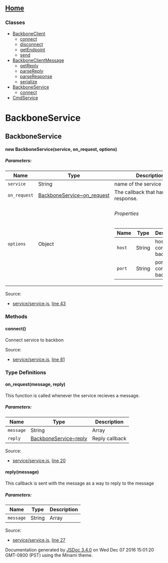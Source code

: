 [Home](index.md)
------------------

### Classes

-   [BackboneClient](BackboneClient.md)
    -   [connect](BackboneClient.md#connect)
    -   [disconnect](BackboneClient.md#disconnect)
    -   [getEndpoint](BackboneClient.md#getEndpoint)
    -   [send](BackboneClient.md#send)
-   [BackboneClientMessage](BackboneClientMessage.md)
    -   [getReply](BackboneClientMessage.md#getReply)
    -   [parseReply](BackboneClientMessage.md#parseReply)
    -   [parseResponse](BackboneClientMessage.md#parseResponse)
    -   [serialize](BackboneClientMessage.md#serialize)
-   [BackboneService](BackboneService.md)
    -   [connect](BackboneService.md#connect)
-   [CmdService](CmdService.md)

BackboneService
===============

BackboneService
---------------

#### <span class="type-signature"></span>new BackboneService<span class="signature">(service, on\_request, options)</span><span class="type-signature"></span>

##### Parameters:

<table>
<colgroup>
<col width="33%" />
<col width="33%" />
<col width="33%" />
</colgroup>
<thead>
<tr class="header">
<th>Name</th>
<th>Type</th>
<th>Description</th>
</tr>
</thead>
<tbody>
<tr class="odd">
<td><code>service</code></td>
<td><span class="param-type">String</span></td>
<td>name of the service</td>
</tr>
<tr class="even">
<td><code>on_request</code></td>
<td><span class="param-type"><a href="BackboneService.md#~on_request">BackboneService~on_request</a></span></td>
<td>The callback that handles the response.</td>
</tr>
<tr class="odd">
<td><code>options</code></td>
<td><span class="param-type">Object</span></td>
<td><h6 id="properties">Properties</h6>
<table>
<thead>
<tr class="header">
<th>Name</th>
<th>Type</th>
<th>Description</th>
</tr>
</thead>
<tbody>
<tr class="odd">
<td><code>host</code></td>
<td><span class="param-type">String</span></td>
<td>host to connect to backbone</td>
</tr>
<tr class="even">
<td><code>port</code></td>
<td><span class="param-type">String</span></td>
<td>port to connect to backbone</td>
</tr>
</tbody>
</table></td>
</tr>
</tbody>
</table>

Source:  
-   [service/service.js](service_service.js.md), [line 43](service_service.js.md#line43)

### Methods

#### <span class="type-signature"></span>connect<span class="signature">()</span><span class="type-signature"></span>

Connect service to backbon

Source:  
-   [service/service.js](service_service.js.md), [line 81](service_service.js.md#line81)

### Type Definitions

#### <span class="type-signature"></span>on\_request<span class="signature">(message, reply)</span><span class="type-signature"></span>

This function is called whenever the service recieves a message.

##### Parameters:

| Name      | Type                                                                                 | Description    |
|-----------|--------------------------------------------------------------------------------------|----------------|
| `message` | <span class="param-type">String</span> | <span class="param-type">Array</span>       | Message Array  |
| `reply`   | <span class="param-type">[BackboneService~reply](BackboneService.md#~reply)</span> | Reply callback |

Source:  
-   [service/service.js](service_service.js.md), [line 20](service_service.js.md#line20)

#### <span class="type-signature"></span>reply<span class="signature">(message)</span><span class="type-signature"></span>

This callback is sent with the message as a way to reply to the message

##### Parameters:

| Name      | Type                                                                           | Description                                   |
|-----------|--------------------------------------------------------------------------------|-----------------------------------------------|
| `message` | <span class="param-type">String</span> | <span class="param-type">Array</span> | Message Array to be sent as reply to request. |

Source:  
-   [service/service.js](service_service.js.md), [line 27](service_service.js.md#line27)

Documentation generated by [JSDoc 3.4.0](https://github.com/jsdoc3/jsdoc) on Wed Dec 07 2016 15:01:20 GMT-0800 (PST) using the Minami theme.
